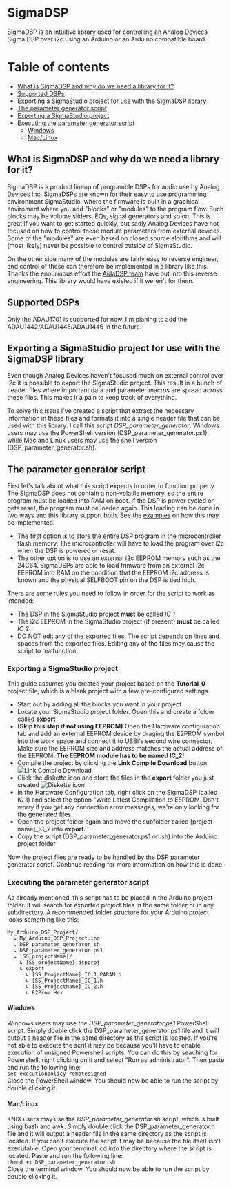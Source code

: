 # SigmaDSP
SigmaDSP is an intuitive library used for controlling an Analog Devices Sigma DSP over i2c using an Arduino or an Arduino compatible board.

  
# Table of contents
* [What is SigmaDSP and why do we need a library for it?](#what-is-sigmadsp-and-why-do-we-need-a-library-for-it)
* [Supported DSPs](#supported-dsps)
* [Exporting a SigmaStudio project for use with the SigmaDSP library](#exporting-a-sigmastudio-project-for-use-with-the-sigmadsp-library)
* [The parameter generator script](#the-parameter-generator-script)
* [Exporting a SigmaStudio project](#exporting-a-sigmastudio-project)
* [Executing the parameter generator script](#executing-the-parameter-generator-script)
  - [Windows](#windows)
  - [Mac/Linux](#maclinux)
   
## What is SigmaDSP and why do we need a library for it?
SigmaDSP is a product lineup of programble DSPs for audio use by Analog Devices Inc. SigmaDSPs are known for their easy to use programming environment SigmaStudio, where the firmware is built in a graphical enviroment where you add "blocks" or "modules" to the program flow. Such blocks may be volume sliders, EQs, signal generators and so on. This is great if you want to get started quickly, but sadly Analog Devices have not focused on how to control these module parameters from external devices. Some of the "modules" are even based on closed source alorithms and will (most likely) never be possible to control outside of SigmaStudio.

On the other side many of the modules are fairly easy to reverse engineer, and control of these can therefore be implemented in a library like this. Thanks the enourmous effort the [AidaDSP team](https://github.com/AidaDSP/AidaDSP) have put into this reverse engineering. This library would have existed if it weren't for them.
  
   
## Supported DSPs
Only the ADAU1701 is supported for now. I'm planing to add the ADAU1442/ADAU1445/ADAU1446 in the future.
  
  
## Exporting a SigmaStudio project for use with the SigmaDSP library
Even though Analog Devices haven't focused much on external control over i2c it is possible to export the SigmaStudio project. This result in a bunch of header files where important data and parameter macros are spread across these files. This makes it a pain to keep track of everything.

To solve this issue I've created a script that extract the necessary information in these files and formats it into a single header file that can be used with this library. I call this script *DSP_parameter_generator*. Windows users may use the PowerShell version (DSP_parameter_generator.ps1), while Mac and Linux users may use the shell version (DSP_parameter_generator.sh).
  
  
## The parameter generator script
First let's talk about what this script expects in order to function properly. The SigmaDSP does not contain a non-volatile memory, so the entire program must be loaded into RAM on boot. If the DSP is power cycled or gets reset, the program must be loaded again. This loading can be done in two ways and this library support both. See the [examples](https://github.com/MCUdude/SigmaDSP/tree/master/examples) on how this may be implemented.

* The first option is to store the entire DSP program in the microcontroller flash memory. The microcontroller will have to load the program over i2c when the DSP is powered or resat.
* The other option is to use an external i2c EEPROM memory such as the 24C64. SigmaDSPs are able to load frimware from an external i2c EEPROM into RAM on the condition that the EEPROM i2c address is known and the physical SELFBOOT pin on the DSP is tied high.

There are some rules you need to follow in order for the script to work as intended:
* The DSP in the SigmaStudio project __must__ be called *IC 1*
* The i2c EEPROM in the SigmaStudio project (if present) __must__ be called *IC 2*
* DO NOT edit any of the exported files. The script depends on lines and spaces from the exported files. Editing any of the files may cause the script to malfunction.
  
  
### Exporting a SigmaStudio project
This guide assumes you created your project based on the __Tutorial_0__ project file, which is a blank project with a few pre-configured settings.
* Start out by adding all the blocks you want in your project
* Locate your SigmaStudio project folder. Open this and create a folder called **export**
* **(Skip this step if not using EEPROM)** Open the Hardware configuration tab and add an external EEPROM device by draging the E2PROM symbol into the work space and connect it to USBi's second wire connector. Make sure the EEPROM size and address matches the actual address of the EEPROM. **The EEPROM module has to be named IC_2!**
* Compile the project by clicking the **Link Compile Download** button ![Link Compile Download](https://i.imgur.com/mINhSw0.png)
* Click the diskette icon and store the files in the **export** folder you just created ![Diskette icon](https://i.imgur.com/kLyUKFu.png)
* In the Hardware Configuration tab, right click on the SigmaDSP (called IC_1) and select the option "Write Latest Compilation to EEPROM. Don't worry if you get any connection error messages, we're only looking for the generated files.
* Open the project folder again and move the subfolder called [project name]_IC_2 into **export**.
* Copy the script (DSP_parameter_generator.ps1 or .sh) into the Arduino project folder

Now the project files are ready to be handled by the DSP parameter generator script. Continue reading for more information on how this is done.

### Executing the parameter generator script
As already mentioned, this script has to be placed in the Arduino project folder. It will search for exported project files in the same folder or in any subdirectory. A recommended folder structure for your Arduino project looks something like this:

```
My_Arduino_DSP_Project/
  ↳ My_Arduino_DSP_Project.ino
  ↳ DSP_parameter_generator.sh
  ↳ DSP_parameter_generator.ps1
  ↳ [SS_projectName]/
    ↳ [SS_projectName].dspproj
    ↳ export
      ↳ [SS_ProjectName]_IC_1_PARAM.h
      ↳ [SS_ProjectName]_IC_1.h
      ↳ [SS_ProjectName]_IC_2.h
      ↳ E2Prom.Hex                    
```

#### Windows
Windows users may use the *DSP_parameter_generator.ps1* PowerShell script. Simply double click the DSP_parameter_generator.ps1 file and it will output a header file in the same directory as the script is located. If you're not able to execute the scrit it may be because you'll have to enable execution of unsigned Powershell scripts. You can do this by seaching for Powershell, right clicking on it and select "Run as administrator". Then paste and run the following line:  
`set-executionpolicy remotesigned`  
Close the PowerShell window. You should now be able to run the script by double clicking it.

#### Mac/Linux
\*NIX users may use the *DSP_parameter_generator.sh* script, which is built using bash and awk. Simply double click the DSP_parameter_generator.h file and it will output a header file in the same directory as the script is located. If you can't execute the script it may be because the file itself isn't executable. Open your terminal, cd into the directory where the script is located. Paste and run the following line:  
`chmod +x DSP_parameter_generator.sh`  
Close the terminal window. You should now be able to run the script by double clicking it.


